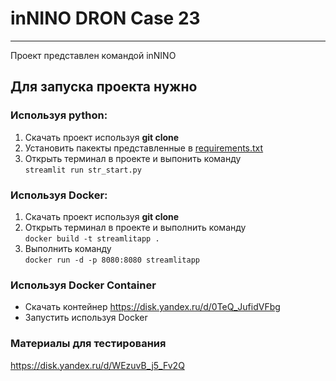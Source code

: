 # inNINO DRON Case 23
<hr>
Проект представлен командой inNINO <br>

## Для запуска проекта нужно
### Используя python:
1. Скачать проект используя <b>git clone</b>
2. Установить пакекты представленные в [requirements.txt](requirements.txt)
3. Открыть терминал в проекте и выпонить команду <br>```streamlit run str_start.py```

### Используя Docker:
1. Скачать проект используя <b>git clone</b>
2. Открыть терминал в проекте и выполнить команду <br> ```docker build -t streamlitapp .```
3. Выполнить команду <br> ```docker run -d -p 8080:8080 streamlitapp```

### Используя Docker Container 
* Скачать контейнер https://disk.yandex.ru/d/0TeQ_JufidVFbg
* Запустить используя Docker

### Материалы для тестирования
https://disk.yandex.ru/d/WEzuvB_j5_Fv2Q